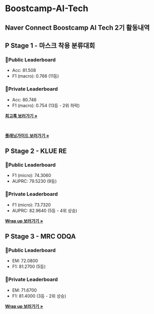 # Boostcamp-AI-Tech

## Naver Connect Boostcamp AI Tech 2기 활동내역

## P Stage 1 - 마스크 착용 분류대회

### 🥉Public Leaderboard

- Acc: 81.508
- F1 (macro): 0.766 (11등)

### 🥉Private Leaderboard

- Acc: 80.746
- F1 (macro): 0.754 (13등 - 2위 하락)

<a href="https://github.com/l-yohai/Boostcamp-AI-Tech/tree/main/pstage_1/memoir.md"><strong>회고록 보러가기 »</strong></a>

<br>

<a href="https://github.com/l-yohai/Boostcamp-AI-Tech/tree/main/pstage_1/planning_guide.md"><strong>플래닝가이드 보러가기 »</strong></a>


## P Stage 2 - KLUE RE

### 🥉Public Leaderboard

- F1 (micro): 74.3060
- AUPRC: 79.5230 (9등)

### 🥉Private Leaderboard

- F1 (micro): 73.7320
- AUPRC: 82.9640 (5등 - 4위 상승)

<a href="https://github.com/l-yohai/Boostcamp-AI-Tech/tree/main/pstage_2/klue_re_wrapup.md"><strong>Wrap up 보러가기 »</strong></a>


## P Stage 3 - MRC ODQA

### 🥉Public Leaderboard

- EM: 72.0800
- F1: 81.2700 (5등)

### 🥉Private Leaderboard

- EM: 71.6700
- F1: 81.4000 (3등 - 2위 상승)

<a href="https://github.com/l-yohai/Boostcamp-AI-Tech/tree/main/pstage_3/mrc_odqa_wrapup.md"><strong>Wrap up 보러가기 »</strong></a>
